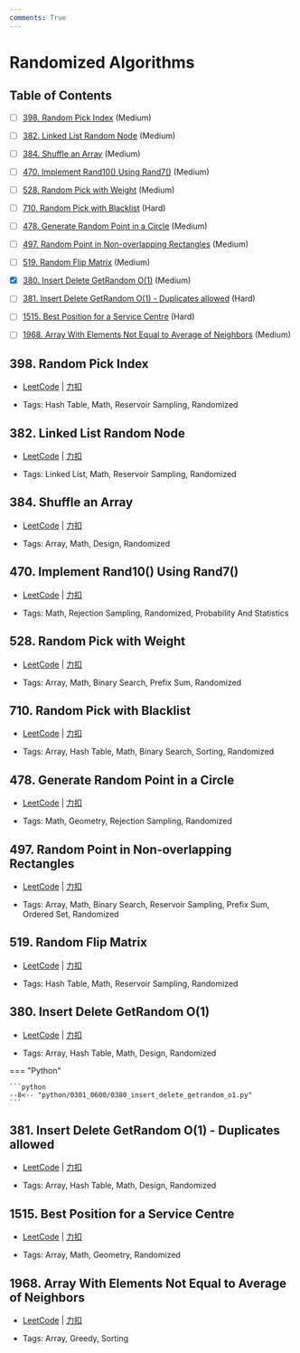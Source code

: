 ```yaml
---
comments: True
---
```


# Randomized Algorithms

## Table of Contents

- [ ] [398. Random Pick Index](#398-random-pick-index) (Medium)
- [ ] [382. Linked List Random Node](#382-linked-list-random-node) (Medium)
- [ ] [384. Shuffle an Array](#384-shuffle-an-array) (Medium)
- [ ] [470. Implement Rand10() Using Rand7()](#470-implement-rand10-using-rand7) (Medium)
- [ ] [528. Random Pick with Weight](#528-random-pick-with-weight) (Medium)
- [ ] [710. Random Pick with Blacklist](#710-random-pick-with-blacklist) (Hard)
- [ ] [478. Generate Random Point in a Circle](#478-generate-random-point-in-a-circle) (Medium)
- [ ] [497. Random Point in Non-overlapping Rectangles](#497-random-point-in-non-overlapping-rectangles) (Medium)
- [ ] [519. Random Flip Matrix](#519-random-flip-matrix) (Medium)
- [x] [380. Insert Delete GetRandom O(1)](#380-insert-delete-getrandom-o1) (Medium)
- [ ] [381. Insert Delete GetRandom O(1) - Duplicates allowed](#381-insert-delete-getrandom-o1-duplicates-allowed) (Hard)
- [ ] [1515. Best Position for a Service Centre](#1515-best-position-for-a-service-centre) (Hard)
- [ ] [1968. Array With Elements Not Equal to Average of Neighbors](#1968-array-with-elements-not-equal-to-average-of-neighbors) (Medium)


## 398. Random Pick Index

-    [LeetCode](https://leetcode.com/problems/random-pick-index/) | [力扣](https://leetcode.cn/problems/random-pick-index/)

-   Tags: Hash Table, Math, Reservoir Sampling, Randomized



## 382. Linked List Random Node

-    [LeetCode](https://leetcode.com/problems/linked-list-random-node/) | [力扣](https://leetcode.cn/problems/linked-list-random-node/)

-   Tags: Linked List, Math, Reservoir Sampling, Randomized



## 384. Shuffle an Array

-    [LeetCode](https://leetcode.com/problems/shuffle-an-array/) | [力扣](https://leetcode.cn/problems/shuffle-an-array/)

-   Tags: Array, Math, Design, Randomized



## 470. Implement Rand10() Using Rand7()

-    [LeetCode](https://leetcode.com/problems/implement-rand10-using-rand7/) | [力扣](https://leetcode.cn/problems/implement-rand10-using-rand7/)

-   Tags: Math, Rejection Sampling, Randomized, Probability And Statistics



## 528. Random Pick with Weight

-    [LeetCode](https://leetcode.com/problems/random-pick-with-weight/) | [力扣](https://leetcode.cn/problems/random-pick-with-weight/)

-   Tags: Array, Math, Binary Search, Prefix Sum, Randomized



## 710. Random Pick with Blacklist

-    [LeetCode](https://leetcode.com/problems/random-pick-with-blacklist/) | [力扣](https://leetcode.cn/problems/random-pick-with-blacklist/)

-   Tags: Array, Hash Table, Math, Binary Search, Sorting, Randomized



## 478. Generate Random Point in a Circle

-    [LeetCode](https://leetcode.com/problems/generate-random-point-in-a-circle/) | [力扣](https://leetcode.cn/problems/generate-random-point-in-a-circle/)

-   Tags: Math, Geometry, Rejection Sampling, Randomized



## 497. Random Point in Non-overlapping Rectangles

-    [LeetCode](https://leetcode.com/problems/random-point-in-non-overlapping-rectangles/) | [力扣](https://leetcode.cn/problems/random-point-in-non-overlapping-rectangles/)

-   Tags: Array, Math, Binary Search, Reservoir Sampling, Prefix Sum, Ordered Set, Randomized



## 519. Random Flip Matrix

-    [LeetCode](https://leetcode.com/problems/random-flip-matrix/) | [力扣](https://leetcode.cn/problems/random-flip-matrix/)

-   Tags: Hash Table, Math, Reservoir Sampling, Randomized



## 380. Insert Delete GetRandom O(1)

-    [LeetCode](https://leetcode.com/problems/insert-delete-getrandom-o1/) | [力扣](https://leetcode.cn/problems/insert-delete-getrandom-o1/)

-   Tags: Array, Hash Table, Math, Design, Randomized

=== "Python"

    ```python
    --8<-- "python/0301_0600/0380_insert_delete_getrandom_o1.py"
    ```



## 381. Insert Delete GetRandom O(1) - Duplicates allowed

-    [LeetCode](https://leetcode.com/problems/insert-delete-getrandom-o1-duplicates-allowed/) | [力扣](https://leetcode.cn/problems/insert-delete-getrandom-o1-duplicates-allowed/)

-   Tags: Array, Hash Table, Math, Design, Randomized



## 1515. Best Position for a Service Centre

-    [LeetCode](https://leetcode.com/problems/best-position-for-a-service-centre/) | [力扣](https://leetcode.cn/problems/best-position-for-a-service-centre/)

-   Tags: Array, Math, Geometry, Randomized



## 1968. Array With Elements Not Equal to Average of Neighbors

-    [LeetCode](https://leetcode.com/problems/array-with-elements-not-equal-to-average-of-neighbors/) | [力扣](https://leetcode.cn/problems/array-with-elements-not-equal-to-average-of-neighbors/)

-   Tags: Array, Greedy, Sorting



